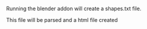 Running the blender addon will create a shapes.txt file.

This file will be parsed and a html file created
